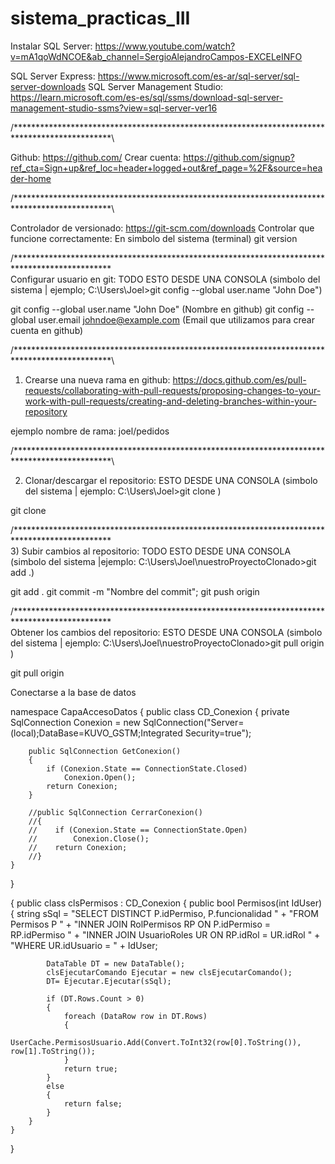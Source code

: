 # sistema_practicas_III

Instalar SQL Server: https://www.youtube.com/watch?v=mA1qoWdNCOE&ab_channel=SergioAlejandroCampos-EXCELeINFO

SQL Server Express: https://www.microsoft.com/es-ar/sql-server/sql-server-downloads
SQL Server Management Studio: https://learn.microsoft.com/es-es/sql/ssms/download-sql-server-management-studio-ssms?view=sql-server-ver16

/**********************************************************************************************\

Github: https://github.com/
Crear cuenta: https://github.com/signup?ref_cta=Sign+up&ref_loc=header+logged+out&ref_page=%2F&source=header-home

/**********************************************************************************************\

Controlador de versionado: https://git-scm.com/downloads
Controlar que funcione correctamente: En simbolo del sistema (terminal) git version

/**********************************************************************************************\
Configurar usuario en git: TODO ESTO DESDE UNA CONSOLA (simbolo del sistema | ejemplo; C:\Users\Joel>git config --global user.name "John Doe") 

git config --global user.name "John Doe" (Nombre en github)
git config --global user.email johndoe@example.com (Email que utilizamos para crear cuenta en github)

/**********************************************************************************************\

1) Crearse una nueva rama en github:
https://docs.github.com/es/pull-requests/collaborating-with-pull-requests/proposing-changes-to-your-work-with-pull-requests/creating-and-deleting-branches-within-your-repository

ejemplo nombre de rama: joel/pedidos

/**********************************************************************************************\

2) Clonar/descargar el repositorio: ESTO DESDE UNA CONSOLA (simbolo del sistema | ejemplo: C:\Users\Joel>git clone <URLrepositorio>) 

git clone <URLrepositorio>

/**********************************************************************************************\
3) Subir cambios al repositorio: TODO ESTO DESDE UNA CONSOLA (simbolo del sistema |ejemplo: C:\Users\Joel\nuestroProyectoClonado>git add .) 

git add .
git commit -m "Nombre del commit";
git push origin <nombreDeLaRama>


/**********************************************************************************************\
Obtener los cambios del repositorio: ESTO DESDE UNA CONSOLA (simbolo del sistema | ejemplo: C:\Users\Joel\nuestroProyectoClonado>git pull origin <nombreDeLaRama>)  

git pull origin <nombreDeLaRama>


Conectarse a la base de datos 

namespace CapaAccesoDatos
{
    public class CD_Conexion
    {
        private SqlConnection Conexion = new SqlConnection("Server=(local);DataBase=KUVO_GSTM;Integrated Security=true");

        public SqlConnection GetConexion()
        {
            if (Conexion.State == ConnectionState.Closed)
                Conexion.Open();
            return Conexion;
        }

        //public SqlConnection CerrarConexion()
        //{
        //    if (Conexion.State == ConnectionState.Open)
        //        Conexion.Close();
        //    return Conexion;
        //}
    }
}

{
    public class clsPermisos : CD_Conexion
    {
        public bool Permisos(int IdUser)
        {
            string sSql = "SELECT DISTINCT P.idPermiso, P.funcionalidad " +
              "FROM Permisos P " +
              "INNER JOIN RolPermisos RP ON P.idPermiso = RP.idPermiso " +
              "INNER JOIN UsuarioRoles UR ON RP.idRol = UR.idRol " +
              "WHERE UR.idUsuario = " + IdUser;


            DataTable DT = new DataTable();
            clsEjecutarComando Ejecutar = new clsEjecutarComando();
            DT= Ejecutar.Ejecutar(sSql);

            if (DT.Rows.Count > 0)
            {
                foreach (DataRow row in DT.Rows)
                {
                    UserCache.PermisosUsuario.Add(Convert.ToInt32(row[0].ToString()), row[1].ToString());
                }
                return true;
            }
            else
            {
                return false;
            }
        }
    }
}


